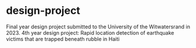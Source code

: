 # design-project
Final year design project submitted to the University of the Witwatersrand in 2023.
4th year design project: Rapid location detection of earthquake victims that are trapped beneath rubble in Haiti

